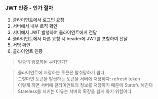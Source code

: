 ### JWT 인증 - 인가 절차
1. 클라이언트에서 로그인 요청
2. 서버에서 내부 로직 확인
3. 서버에서 JWT 발행하여 클라이언트에게 전달
4. 클라이언트에서 다른 요청 시 header에 JWT를 포함하여 전달
5. 서명 확인
6. 클라이언트 인증
> 일종의 암호화된 쿠키인가?

> 클라이언트에 저장하는 토큰은 탈취당하기 쉽다  
그렇다면 토큰을 발급하는 토큰을 서버에 저장하자: refresh token  
이렇게 하면 서버에 클라이언트의 정보를 저장하기 때문에 Stateful해진다  
Stateless를 지키는 이유는 서버의 확장을 쉽게 하기 위함이다.  
